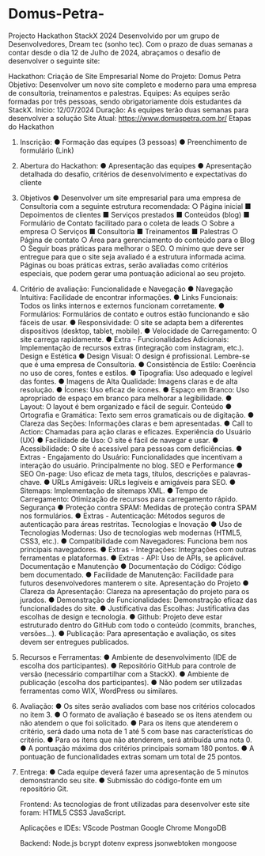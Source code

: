 # Domus-Petra-
Projecto Hackathon StackX 2024
Desenvolvido por um grupo de Desenvolvedores, Dream tec (sonho tec).
Com o prazo de duas semanas a contar desde o dia 12 de Julho de 2024, abraçamos o desafio de desenvolver o seguinte site:

Hackathon: Criação de Site Empresarial
Nome do Projeto: Domus Petra
Objetivo: Desenvolver um novo site completo e moderno para uma empresa de consultoria,
treinamentos e palestras.
Equipes: As equipes serão formadas por três pessoas, sendo obrigatoriamente dois
estudantes da StackX.
Início: 12/07/2024
Duração: As equipes terão duas semanas para desenvolver a solução
Site Atual: https://www.domuspetra.com.br/
Etapas do Hackathon
1. Inscrição:
● Formação das equipes (3 pessoas)
● Preenchimento de formulário (Link)
2. Abertura do Hackathon:
● Apresentação das equipes
● Apresentação detalhada do desafio, critérios de desenvolvimento e expectativas do
cliente
3. Objetivos
● Desenvolver um site empresarial para uma empresa de Consultoria com a seguinte
estrutura recomendada:
○ Página inicial
■ Depoimentos de clientes
■ Serviços prestados
■ Conteúdos (blog)
■ Formulário de Contato facilitado para o coleta de leads
○ Sobre a empresa
○ Serviços
■ Consultoria
■ Treinamentos
■ Palestras
○ Página de contato
○ Área para gerenciamento do conteúdo para o Blog
○ Seguir boas práticas para melhorar o SEO.
O mínimo que deve ser entregue para que o site seja avaliado é a estrutura
informada acima. Páginas ou boas práticas extras, serão avaliadas como
critérios especiais, que podem gerar uma pontuação adicional ao seu projeto.
4. Critério de avaliação:
Funcionalidade e Navegação
● Navegação Intuitiva: Facilidade de encontrar informações.
● Links Funcionais: Todos os links internos e externos funcionam corretamente.
● Formulários: Formulários de contato e outros estão funcionando e são fáceis de usar.
● Responsividade: O site se adapta bem a diferentes dispositivos (desktop, tablet, mobile).
● Velocidade de Carregamento: O site carrega rapidamente.
● Extra - Funcionalidades Adicionais: Implementação de recursos extras (integração com
instagram, etc.).
Design e Estética
● Design Visual: O design é profissional. Lembre-se que é uma empresa de Consultoria.
● Consistência de Estilo: Coerência no uso de cores, fontes e estilos.
● Tipografia: Uso adequado e legível das fontes.
● Imagens de Alta Qualidade: Imagens claras e de alta resolução.
● Ícones: Uso eficaz de ícones.
● Espaço em Branco: Uso apropriado de espaço em branco para melhorar a legibilidade.
● Layout: O layout é bem organizado e fácil de seguir.
Conteúdo
● Ortografia e Gramática: Texto sem erros gramaticais ou de digitação.
● Clareza das Seções: Informações claras e bem apresentadas.
● Call to Action: Chamadas para ação claras e eficazes.
Experiência do Usuário (UX)
● Facilidade de Uso: O site é fácil de navegar e usar.
● Acessibilidade: O site é acessível para pessoas com deficiências.
● Extras - Engajamento do Usuário: Funcionalidades que incentivam a interação do usuário.
Principalmente no blog.
SEO e Performance
● SEO On-page: Uso eficaz de meta tags, títulos, descrições e palavras-chave.
● URLs Amigáveis: URLs legíveis e amigáveis para SEO.
● Sitemaps: Implementação de sitemaps XML.
● Tempo de Carregamento: Otimização de recursos para carregamento rápido.
Segurança
● Proteção contra SPAM: Medidas de proteção contra SPAM nos formulários.
● Extras - Autenticação: Métodos seguros de autenticação para áreas restritas.
Tecnologias e Inovação
● Uso de Tecnologias Modernas: Uso de tecnologias web modernas (HTML5, CSS3, etc.).
● Compatibilidade com Navegadores: Funciona bem nos principais navegadores.
● Extras - Integrações: Integrações com outras ferramentas e plataformas.
● Extras - API: Uso de APIs, se aplicável.
Documentação e Manutenção
● Documentação do Código: Código bem documentado.
● Facilidade de Manutenção: Facilidade para futuros desenvolvedores manterem o site.
Apresentação do Projeto
● Clareza da Apresentação: Clareza na apresentação do projeto para os jurados.
● Demonstração de Funcionalidades: Demonstração eficaz das funcionalidades do site.
● Justificativa das Escolhas: Justificativa das escolhas de design e tecnologia.
● Github: Projeto deve estar estruturado dentro do GitHub com todo o conteúdo (commits,
branches, versões…).
● Publicação: Para apresentação e avaliação, os sites devem ser entregues publicados.
5. Recursos e Ferramentas:
● Ambiente de desenvolvimento (IDE de escolha dos participantes).
● Repositório GitHub para controle de versão (necessário compartilhar com a StackX).
● Ambiente de publicação (escolha dos participantes).
● Não podem ser utilizadas ferramentas como WIX, WordPress ou similares.
6. Avaliação:
● Os sites serão avaliados com base nos critérios colocados no item 3.
● O formato de avaliação é baseado se os itens atendem ou não atendem o que foi
solicitado.
● Para os itens que atenderem o critério, será dado uma nota de 1 até 5 com base nas
características do critério.
● Para os itens que não atenderem, será atribuída uma nota 0.
● A pontuação máxima dos critérios principais somam 180 pontos.
● A pontuação de funcionalidades extras somam um total de 25 pontos.
7. Entrega:
● Cada equipe deverá fazer uma apresentação de 5 minutos demonstrando seu site.
● Submissão do código-fonte em um repositório Git.


    Frontend:
   As tecnologias de front utilizadas para desenvolver este site foram:
   HTML5
   CSS3
   JavaScript.

   Aplicações e IDEs:
   VScode
   Postman
   Google Chrome
   MongoDB

   Backend:
   Node.js
   bcrypt
   dotenv
   express
   jsonwebtoken
   mongoose

   
   

